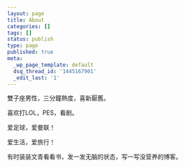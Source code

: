 ```yaml
---
layout: page
title: About
categories: []
tags: []
status: publish
type: page
published: true
meta:
  _wp_page_template: default
  dsq_thread_id: '1445167901'
  _edit_last: '1'
---
```

雙子座男性，三分鐘熱度，喜新厭舊。

喜欢打LOL，PES，看剧。

爱足球，爱曼联！

爱生活，爱旅行！

有时装装文青看看书，发一发无脑的状态，写一写没营养的博客。
